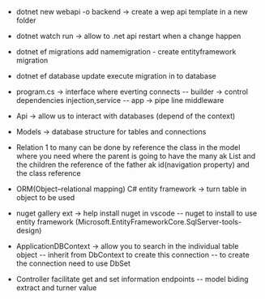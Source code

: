 - dotnet new webapi -o backend -> create a wep api template in a new folder
- dotnet watch run -> allow to .net api restart when a change happen
- dotnet ef migrations add namemigration - create entityframework migration
- dotnet ef database update execute migration in to database

- program.cs -> interface where everting connects
  -- builder -> control dependencies injection,service
  -- app -> pipe line middleware

- Api -> allow us to interact with databases (depend of the context)

- Models -> database structure for tables and connections
- Relation 1 to many can be done by reference the class in the model where you need where the parent is going to have the many ak List and the children the reference of the father ak id(navigation property) and the class reference

- ORM(Object–relational mapping) C# entity framework -> turn table in object to be used
- nuget gallery ext -> help install nuget in vscode
  -- nuget to install to use entity framework (Microsoft.EntityFrameworkCore.SqlServer-tools-design)

- ApplicationDBContext -> allow you to search in the individual table object
  -- inherit from DbContext to create this connection
  -- to create the connection need to use DbSet<Model>

- Controller facilitate get and set information endpoints
  -- model biding extract and turner value
